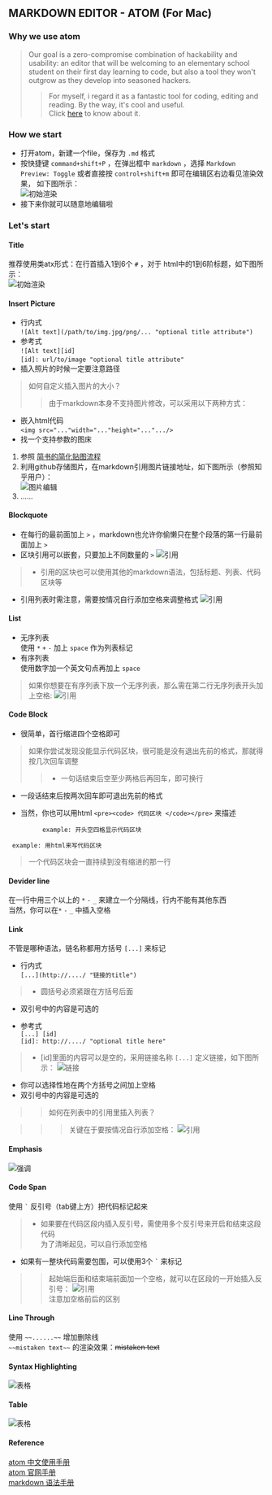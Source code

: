 ## MARKDOWN EDITOR - ATOM (For Mac)
### Why we use atom
> Our goal is a zero-compromise combination of hackability and
usability: an editor that will be welcoming to an elementary school
student on their first day learning to code, but also a tool
they won't outgrow as they develop into seasoned hackers.
>> For myself, i regard it as a fantastic tool for coding,
editing and reading. By the way, it's cool and useful.  
Click [here](http://flight-manual.atom.io) to know about it.  

### How we start
* 打开atom，新建一个file，保存为 `.md` 格式
* 按快捷键 `command+shift+P` ，在弹出框中 `markdown` ，选择 `Markdown Preview: Toggle` 或者直接按 `control+shift+m` 即可在编辑区右边看见渲染效果，
如下图所示：  
![初始渲染](img/1.png)
* 接下来你就可以随意地编辑啦

### Let's start
#### Title
推荐使用类atx形式：在行首插入1到6个 `#` ，对于
html中的1到6阶标题，如下图所示：  
![初始渲染](img/2.png)  
#### Insert Picture
* 行内式  
`![Alt text](/path/to/img.jpg/png/... "optional title attribute")`
* 参考式  
`![Alt text][id]`  
`[id]: url/to/image "optional title attribute"`
* 插入照片的时候一定要注意路径  

>如何自定义插入图片的大小？  
>>由于markdown本身不支持图片修改，可以采用以下两种方式：
 * 嵌入html代码  
`<img src="..."width="..."height="...".../>`  
 * 找一个支持参数的图床  
  1. 参照 [简书的简化贴图流程](http://www.jianshu.com/p/7bd4e6ed99be)  
  2. 利用github存储图片，在markdown引用图片链接地址，如下图所示（参照知乎用户）：  
 ![图片编辑](img/3.png)  
  3. ......  

#### Blockquote
* 在每行的最前面加上 `>` ，markdown也允许你偷懒只在整个段落的第一行最前面加上 `>`
* 区块引用可以嵌套，只要加上不同数量的 `>`
![引用](img/4.png)

>* 引用的区块也可以使用其他的markdown语法，包括标题、列表、代码区块等  
* 引用列表时需注意，需要按情况自行添加空格来调整格式
![引用](img/6.png)

#### List
* 无序列表  
使用 `*` `+` `-` 加上 `space` 作为列表标记
* 有序列表  
使用数字加一个英文句点再加上 `space`

>如果你想要在有序列表下放一个无序列表，那么需在第二行无序列表开头加上空格:
![引用](img/5.png)


#### Code Block
* 很简单，首行缩进四个空格即可   

>如果你尝试发现没能显示代码区块，很可能是没有退出先前的格式，那就得按几次回车调整  
>>* 一句话结束后空至少两格后再回车，即可换行   
* 一段话结束后按两次回车即可退出先前的格式    

* 当然，你也可以用html `<pre><code> 代码区块 </code></pre>` 来描述  

            example: 开头空四格显示代码区块
<pre><code> example: 用html来写代码区块 </code></pre>  
>一个代码区块会一直持续到没有缩进的那一行

#### Devider line
在一行中用三个以上的 `*` `-` `_` 来建立一个分隔线，行内不能有其他东西  
当然，你可以在`*` `-` `_` 中插入空格  
#### Link
不管是哪种语法，链名称都用方括号 `[...]` 来标记
* 行内式  
`[...](http://..../ "链接的title")`  

>* 圆括号必须紧跟在方括号后面  
* 双引号中的内容是可选的

* 参考式  
`[...] [id]`  
`[id]: http://..../ "optional title here"`   

>* [id]里面的内容可以是空的，采用链接名称 `[...]` 定义链接，如下图所示：
![链接](img/8.png)  
* 你可以选择性地在两个方括号之间加上空格    
* 双引号中的内容是可选的  

>>如何在列表中的引用里插入列表？    

>>>关键在于要按情况自行添加空格：
![引用](img/7.png)

#### Emphasis
![强调](img/9.png)
#### Code Span
使用 `` ` `` 反引号（tab键上方）把代码标记起来
>* 如果要在代码区段内插入反引号，需使用多个反引号来开启和结束这段代码  
为了清晰起见，可以自行添加空格  
* 如果有一整块代码需要包围，可以使用3个 `` ` `` 来标记   

>>起始端后面和结束端前面加一个空格，就可以在区段的一开始插入反引号：
![引用](img/10.png)  
注意加空格前后的区别

#### Line Through
使用 `~~......~~` 增加删除线  
`~~mistaken text~~` 的渲染效果：~~mistaken text~~
#### Syntax Highlighting
![表格](img/12.png)
#### Table
![表格](img/11.png)
#### Reference
[atom 中文使用手册](https://atom-china.org/t/atom/62)  
[atom 官网手册](https://atom.io/docs/)  
[markdown 语法手册](http://wowubuntu.com/markdown/index.html)
